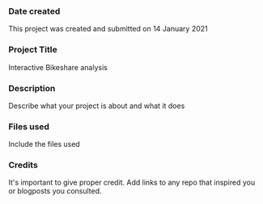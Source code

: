 ### Date created
This project was created and submitted on 14 January 2021

### Project Title
Interactive Bikeshare analysis 

### Description
Describe what your project is about and what it does

### Files used
Include the files used

### Credits
It's important to give proper credit. Add links to any repo that inspired you or blogposts you consulted.
